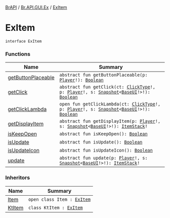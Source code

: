 [BrAPI](../../index.md) / [Br.API.GUI.Ex](../index.md) / [ExItem](./index.md)

# ExItem

`interface ExItem`

### Functions

| Name | Summary |
|---|---|
| [getButtonPlaceable](get-button-placeable.md) | `abstract fun getButtonPlaceable(p: `[`Player`](https://hub.spigotmc.org/javadocs/spigot/org/bukkit/entity/Player.html)`!): `[`Boolean`](https://kotlinlang.org/api/latest/jvm/stdlib/kotlin/-boolean/index.html) |
| [getClick](get-click.md) | `abstract fun getClick(ct: `[`ClickType`](https://hub.spigotmc.org/javadocs/spigot/org/bukkit/event/inventory/ClickType.html)`!, p: `[`Player`](https://hub.spigotmc.org/javadocs/spigot/org/bukkit/entity/Player.html)`!, s: `[`Snapshot`](../-snapshot/index.md)`<`[`BaseUI`](../-base-u-i/index.md)`!>!): `[`Boolean`](https://kotlinlang.org/api/latest/jvm/stdlib/kotlin/-boolean/index.html) |
| [getClickLambda](get-click-lambda.md) | `open fun getClickLambda(ct: `[`ClickType`](https://hub.spigotmc.org/javadocs/spigot/org/bukkit/event/inventory/ClickType.html)`!, p: `[`Player`](https://hub.spigotmc.org/javadocs/spigot/org/bukkit/entity/Player.html)`!, s: `[`Snapshot`](../-snapshot/index.md)`<`[`BaseUI`](../-base-u-i/index.md)`!>!): `[`Boolean`](https://kotlinlang.org/api/latest/jvm/stdlib/kotlin/-boolean/index.html) |
| [getDisplayItem](get-display-item.md) | `abstract fun getDisplayItem(p: `[`Player`](https://hub.spigotmc.org/javadocs/spigot/org/bukkit/entity/Player.html)`!, s: `[`Snapshot`](../-snapshot/index.md)`<`[`BaseUI`](../-base-u-i/index.md)`!>!): `[`ItemStack`](https://hub.spigotmc.org/javadocs/spigot/org/bukkit/inventory/ItemStack.html)`!` |
| [isKeepOpen](is-keep-open.md) | `abstract fun isKeepOpen(): `[`Boolean`](https://kotlinlang.org/api/latest/jvm/stdlib/kotlin/-boolean/index.html) |
| [isUpdate](is-update.md) | `abstract fun isUpdate(): `[`Boolean`](https://kotlinlang.org/api/latest/jvm/stdlib/kotlin/-boolean/index.html) |
| [isUpdateIcon](is-update-icon.md) | `abstract fun isUpdateIcon(): `[`Boolean`](https://kotlinlang.org/api/latest/jvm/stdlib/kotlin/-boolean/index.html) |
| [update](update.md) | `abstract fun update(p: `[`Player`](https://hub.spigotmc.org/javadocs/spigot/org/bukkit/entity/Player.html)`!, s: `[`Snapshot`](../-snapshot/index.md)`<`[`BaseUI`](../-base-u-i/index.md)`!>!): `[`ItemStack`](https://hub.spigotmc.org/javadocs/spigot/org/bukkit/inventory/ItemStack.html)`!` |

### Inheritors

| Name | Summary |
|---|---|
| [Item](../-item/index.md) | `open class Item : `[`ExItem`](./index.md) |
| [KtItem](../../-br.-a-p-i.-g-u-i.-ex.kt/-kt-item/index.md) | `class KtItem : `[`ExItem`](./index.md) |
